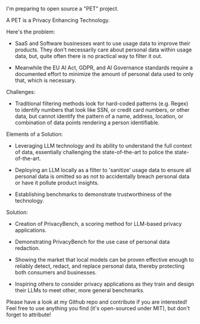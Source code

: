 I'm preparing to open source a "PET" project.  

A PET is a Privacy Enhancing Technology.



Here's the problem: 

- SaaS and Software businesses want to use usage data to improve their products.  They don't necessarily care about personal data within usage data, but, quite often there is no practical way to filter it out.



- Meanwhile the EU AI Act, GDPR, and AI Governance standards require a documented effort to minimize the amount of personal data used to only that, which is necessary.



Challenges:

- Traditional filtering methods look for hard-coded patterns (e.g.  Regex) to identify numbers that look like SSN, or credit card numbers, or other data, but cannot identify the pattern of a name, address, location, or combination of data points rendering a person identifiable.



Elements of a Solution:

- Leveraging LLM technology and its ability to understand the full context of data, essentially challenging the state-of-the-art to police the state-of-the-art.

- Deploying an LLM locally as a filter to 'sanitize' usage data to ensure all personal data is omitted so as not to accidentally breach personal data or have it pollute product insights.

- Establishing benchmarks to demonstrate trustworthiness of the technology.



Solution:

- Creation of PrivacyBench, a scoring method for LLM-based privacy applications.

- Demonstrating PrivacyBench for the use case of personal data redaction.

- Showing the market that local models can be proven effective enough to reliably detect, redact, and replace personal data, thereby protecting both consumers and businesses.

- Inspiring others to consider privacy applications as they train and design their LLMs to meet other, more general benchmarks.



Please have a look at my Github repo and contribute if you are interested!  Feel free to use anything you find (it's open-sourced under MIT), but don't forget to attribute!